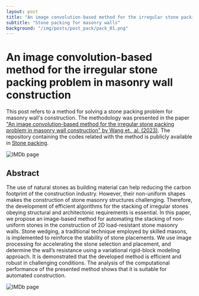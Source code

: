 ```yaml
---
layout: post
title: "An image convolution-based method for the irregular stone packing problem in masonry wall construction"
subtitle: "Stone packing for masonry walls"
background: "/img/posts/post_pack/pack_01.png"
---
```


# An image convolution-based method for the irregular stone packing problem in masonry wall construction

This post refers to a method for solving a stone packing problem for masonry wall's construction. The methodology was presented in the paper ["An image convolution-based method for the irregular stone packing problem in masonry wall construction" by Wang et., al. (2023)](https://doi.org/10.1016/j.ejor.2024.01.037). The repository containing the codes related with the method is publicly available in [Stone packing](https://github.com/eesd-epfl/StablePacking-2D). 

![IMDb page](/img/posts/post_pack/pack_03.png)

## Abstract

The use of natural stones as building material can help reducing the carbon footprint of the construction industry. However, their non-uniform shapes makes the construction of stone masonry structures challenging. Therefore, the development of efficient algorithms for the stacking of irregular stones obeying structural and architectonic requirements is essential. In this paper, we propose an image-based method for automating the stacking of non-uniform stones in the construction of 2D load-resistant stone masonry walls. Stone wedging, a traditional technique employed by skilled masons, is implemented to reinforce the stability of stone placements. We use image processing for accelerating the stone selection and placement, and determine the wall’s resistance using a variational rigid-block modeling approach. It is demonstrated that the developed method is efficient and robust in challenging conditions. The analysis of the computational performance of the presented method shows that it is suitable for automated construction.

![IMDb page](/img/posts/post_pack/pack_02.png)